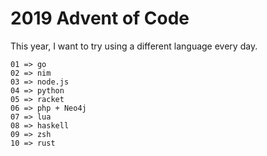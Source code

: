 # 2019 Advent of Code

This year, I want to try using a different language every day.

```
01 => go
02 => nim
03 => node.js
04 => python
05 => racket
06 => php + Neo4j
07 => lua
08 => haskell
09 => zsh
10 => rust
```
